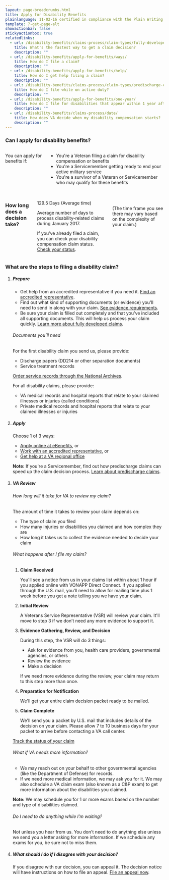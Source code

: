 ```yaml
---
layout: page-breadcrumbs.html
title: Apply for Disability Benefits
plainlanguage: 11-02-16 certified in compliance with the Plain Writing Act
template: 7-get-page-alt
showactionbar: false
stickyactionbox: true
relatedlinks:
  - url: /disability-benefits/claims-process/claim-types/fully-developed-claim/
    title: What's the fastest way to get a claim decision?
    description: ""
  - url: /disability-benefits/apply-for-benefits/ways/
    title: How do I file a claim?
    description: ""
  - url: /disability-benefits/apply-for-benefits/help/
    title: How do I get help filing a claim?
    description: ""
  - url: /disability-benefits/claims-process/claim-types/predischarge-claim/
    title: How do I file while on active duty?
    description: ""
  - url: /disability-benefits/apply-for-benefits/one-year/
    title: How do I file for disabilities that appear within 1 year after discharge?
    description: ""
  - url: /disability-benefits/claims-process/date/
    title: How does VA decide when my disability compensation starts?
    description: ""
---
```


### Can I apply for disability benefits?

<div class="row" markdown="0">
<div class="small-12 columns"  markdown="1">

You can apply for benefits if:
- You're a Veteran filing a claim for disability compensation or benefits
- You're a Servicemember getting ready to end your active military service
- You're a survivor of a Veteran or Servicemember who may qualify for these benefits

</div>

</div>

<div class="row" markdown="0"><br>
<div class="small-12 columns"  markdown="1">

### How long does a decision take?

<div class="row" markdown="0"><br>
<div class="small-12 medium-3 columns"  markdown="0">

<div class="card information" markdown="0">
<span class="number" markdown="0">129.5</span>
<span class="description" markdown="0">Days</span>
<span class="heading" markdown="0">(Average time)</span>

</div>

</div>

<div class="small-12 medium-9 columns">

<div class="info-block usa-content" markdown="1">

Average number of days to process disability-related claims during January 2017.

If you’ve already filed a claim, you can check your disability compensation claim status. [Check your status](/disability-benefits/track-claims/).

</div>

<div class="va-note" markdown="1">(The time frame you see there may vary based on the complexity of your claim.)</div>

</div>
</div>
</div>



### What are the steps to filing a disability claim?

<ol class="process">
<li class="step one">

<div markdown="1">

##### Prepare

- Get help from an accredited representative if you need it. [Find an accredited representative](/disability-benefits/apply-for-benefits/help/index.html).
- Find out what kind of supporting documents (or evidence) you'll need to send in along with your claim. [See evidence requirements](/disability-benefits/claims-process/evidence/).
- Be sure your claim is filled out completely and that you've included all supporting documents. This will help us process your claim quickly. [Learn more about fully developed claims](/disability-benefits/claims-process/claim-types/fully-developed-claim/).


</div>

<div class="feature" markdown="1">

###### Documents you’ll need

For the first disability claim you send us, please provide:

- Discharge papers (DD214 or other separation documents)
- Service treatment records

[Order service records through the National Archives](https://www.archives.gov/veterans/military-service-records/).

For all disability claims, please provide:

- VA medical records and hospital reports that relate to your claimed illnesses or injuries (called conditions)
- Private medical records and hospital reports that relate to your claimed illnesses or injuries

</div>

</li>

<li class="step two">

<div markdown="1">

##### Apply

Choose 1 of 3 ways:

- [Apply online at eBenefits](https://www.ebenefits.va.gov/ebenefits/about/feature?feature=disability-compensation), or
- [Work with an accredited representative](/disability-benefits/apply-for-benefits/help/index.html), or
- [Get help at a VA regional office](http://www.benefits.va.gov/benefits/offices.asp)

**Note:** If you're a Servicemember, find out how predischarge claims can speed up the claim decision process. [Learn about predischarge claims](/disability-benefits/claims-process/claim-types/predischarge-claim/).

</div>

</li>

<li class="step three">

<div markdown="1">

##### VA Review

###### How long will it take for VA to review my claim?
The amount of time it takes to review your claim depends on:

- The type of claim you filed
- How many injuries or disabilities you claimed and how complex they are
- How long it takes us to collect the evidence needed to decide your claim


</div>

<div class="feature" markdown="1">

###### What happens after I file my claim?

<ol class="">
<li>

**Claim Received**

You'll see a notice from us in your claims list within about 1 hour if you applied online with VONAPP Direct Connect. If you applied through the U.S. mail, you’ll need to allow for mailing time plus 1 week before you get a note telling you we have your claim.


</li>

<li>

**Initial Review**

A Veterans Service Representative (VSR) will review your claim. It'll move to step 3 if we don’t need any more evidence to support it.


</li>

<li>

**Evidence Gathering, Review, and Decision**

During this step, the VSR will do 3 things:
- Ask for evidence from you, health care providers, governmental agencies, or others
- Review the evidence
- Make a decision

If we need more evidence during the review, your claim may return to this step more than once. 

</li>

<li>

**Preparation for Notification**

We'll get your entire claim decision packet ready to be mailed.


</li>

<li>

**Claim Complete**

We'll send you a packet by U.S. mail that includes details of the decision on your claim. Please allow 7 to 10 business days for your packet to arrive before contacting a VA call center.


</li>
</ol>
</div>

<div class="actions">
<a target="_blank" href="http:www.vets.gov/disability-benefits/track-claims/" class="usa-button-primary">Track the status of your claim</a>
</div>

<div markdown="1">

###### What if VA needs more information?

- We may reach out on your behalf to other governmental agencies (like the Department of Defense) for records.
- If we need more medical information, we may ask you for it. We may also schedule a VA claim exam (also known as a C&P exam) to get more information about the disabilities you claimed.

**Note:**  We may schedule you for 1 or more exams based on the number and type of disabilities claimed.

###### Do I need to do anything while I’m waiting?

Not unless you hear from us. You don't need to do anything else unless we send you a letter asking for more information. If we schedule any exams for you, be sure not to miss them.

</div>

</li>

<li class="step last four">

<div markdown="1">

##### What should I do if I disagree with your decision?
If you disagree with our decision, you can appeal it. The decision notice will have instructions on how to file an appeal. [File an appeal now](/disability-benefits/claims-appeal/).

</div>

</li>

</ol>

